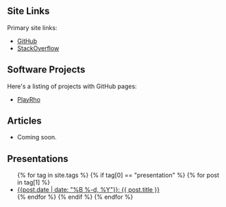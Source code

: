 ## Site Links

Primary site links:

- [GitHub](https://github.com/louis-langholtz/)
- [StackOverflow](https://stackoverflow.com/users/7410358/louis-langholtz)

## Software Projects

Here's a listing of projects with GitHub pages:
- [PlayRho](PlayRho/)

## Articles

- Coming soon.

## Presentations

<ul>
  {% for tag in site.tags %}
    {% if tag[0] == "presentation" %}
      {% for post in tag[1] %}
        <li>
          <a href="{{ post.url }}">{{post.date | date: "%B %-d, %Y"}}: {{ post.title }}</a>
        </li>
      {% endfor %}
    {% endif %}
  {% endfor %}
</ul>
